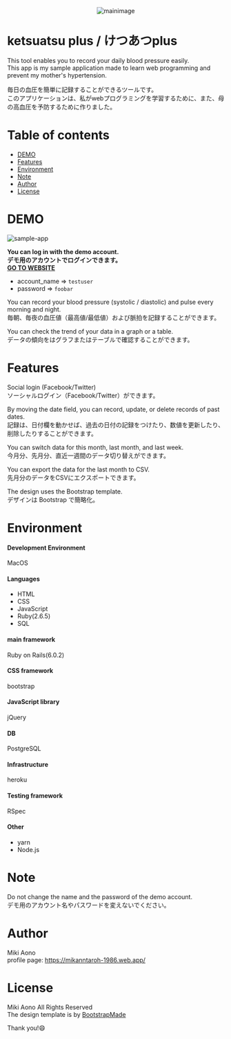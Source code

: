 <div align="center">
<img src="https://user-images.githubusercontent.com/46390084/81195153-6f49f280-8ff8-11ea-93f1-4ae22e28a4f8.png" alt="mainimage" title="mainimage">
</div>  


# ketsuatsu plus / けつあつplus
This tool enables you to record your daily blood pressure easily.  
This app is my sample application made to learn web programming and prevent my mother's hypertension.  

毎日の血圧を簡単に記録することができるツールです。  
このアプリケーションは、私がwebプログラミングを学習するために、また、母の高血圧を予防するために作りました。  

# Table of contents
* [DEMO](#DEMO)
* [Features](#Features)
* [Environment](#Environment)
* [Note](#Note)
* [Author](#Author)
* [License](#License)

# DEMO

![sample-app](https://user-images.githubusercontent.com/46390084/81194677-e632bb80-8ff7-11ea-87a9-9c88d353f7c0.gif)   


**You can log in with the demo account.**  
**デモ用のアカウントでログインできます。**  
[**GO TO WEBSITE**](https://mikanntaroh-ketsuatsu.herokuapp.com/)  
* account_name => `testuser`
* password => `foobar`  

You can record your blood pressure (systolic / diastolic) and pulse every morning and night.  
毎朝、毎夜の血圧値（最高値/最低値）および脈拍を記録することができます。  

You can check the trend of your data in a graph or a table.  
データの傾向をはグラフまたはテーブルで確認することができます。  

# Features
Social login (Facebook/Twitter)  
ソーシャルログイン（Facebook/Twitter）ができます。  

By moving the date field, you can record, update, or delete records of past dates.  
記録は、日付欄を動かせば、過去の日付の記録をつけたり、数値を更新したり、削除したりすることができます。  

You can switch data for this month, last month, and last week.  
今月分、先月分、直近一週間のデータ切り替えができます。  

You can export the data for the last month to CSV.  
先月分のデータをCSVにエクスポートできます。  

The design uses the Bootstrap template.  
デザインは Bootstrap で簡略化。  


# Environment
#### Development Environment
MacOS
#### Languages
* HTML
* CSS
* JavaScript
* Ruby(2.6.5)
* SQL
#### main framework
Ruby on Rails(6.0.2)
#### CSS framework
bootstrap
#### JavaScript library
jQuery
#### DB
PostgreSQL
#### Infrastructure
heroku
#### Testing framework
RSpec
#### Other
* yarn
* Node.js


# Note
Do not change the name and the password of the demo account.  
デモ用のアカウント名やパスワードを変えないでください。  

# Author
Miki Aono  
profile page: https://mikanntaroh-1986.web.app/

# License
Miki Aono All Rights Reserved  
The design template is  by [BootstrapMade](https://bootstrapmade.com/)  

Thank you!:smile:
